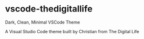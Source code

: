 # vscode-thedigitallife
Dark, Clean, Minimal VSCode Theme

A Visual Studio Code theme built by Christian from The Digital Life